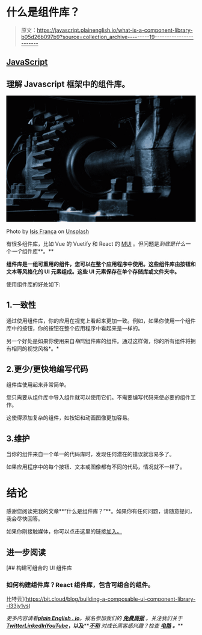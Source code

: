 # 什么是组件库？

> 原文：<https://javascript.plainenglish.io/what-is-a-component-library-b05d26b097b9?source=collection_archive---------19----------------------->

## [JavaScript](https://medium.com/@bookeraziz/list/javascript-1ab814ee1c27)

## 理解 Javascript 框架中的组件库。

![](img/2663c4f6021f8e3fd88bc114f23688d5.png)

Photo by [Isis França](https://unsplash.com/@isisfra?utm_source=medium&utm_medium=referral) on [Unsplash](https://unsplash.com?utm_source=medium&utm_medium=referral)

有很多组件库，比如 Vue 的 Vuetify 和 React 的 [MUI](/5-component-libraries-every-react-developer-needs-to-know-f15682d566b9) 。但问题是*到底是什么*一个*一个*组件库**。**

**组件库是一组可重用的组件，您可以在整个应用程序中使用。这些组件库由按钮和文本等风格化的 UI 元素组成。这些 UI 元素保存在单个存储库或文件夹中。**

使用组件库的好处如下:

## 1.一致性

通过使用组件库，你的应用在视觉上看起来更加一致。例如，如果你使用一个组件库中的按钮，你的按钮在整个应用程序中看起来是一样的。

另一个好处是如果你使用来自*相同*组件库的组件。通过这样做，你的所有组件将拥有相同的视觉风格*。*

## 2.更少/更快地编写代码

组件库使用起来非常简单。

您只需要从组件库中导入组件就可以使用它们。不需要编写代码来使必要的组件工作。

这使得添加复杂的组件，如按钮和动画图像更加容易。

## 3.维护

当你的组件来自一个单一的代码库时，发现任何潜在的错误就容易多了。

如果应用程序中的每个按钮、文本或图像都有不同的代码，情况就不一样了。

# 结论

感谢您阅读完我的文章**“什么是组件库？”**。如果你有任何问题，请随意提问，我会尽快回答。

如果你刚接触媒体，你可以点击这里的链接[加入。](https://bookeraziz.medium.com/membership)

## 进一步阅读

[](https://bit.cloud/blog/building-a-composable-ui-component-library--l33jy1vs) [## 构建可组合的 UI 组件库

### 如何构建组件库？React 组件库，包含可组合的组件。

比特云](https://bit.cloud/blog/building-a-composable-ui-component-library--l33jy1vs) 

*更多内容请看*[***plain English . io***](https://plainenglish.io/)*。报名参加我们的* [***免费周报***](http://newsletter.plainenglish.io/) *。关注我们关于*[***Twitter***](https://twitter.com/inPlainEngHQ)[***LinkedIn***](https://www.linkedin.com/company/inplainenglish/)*[***YouTube***](https://www.youtube.com/channel/UCtipWUghju290NWcn8jhyAw)***，以及****[***不和***](https://discord.gg/GtDtUAvyhW) *对成长黑客感兴趣？检查* [***电路***](https://circuit.ooo/) ***。*****